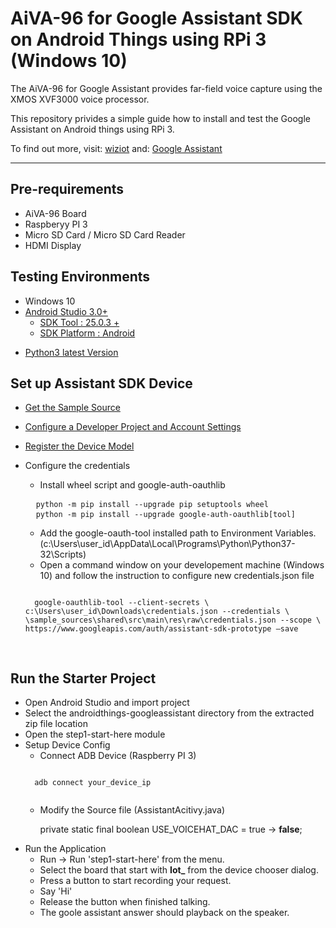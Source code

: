# AiVA-96 for Google Assistant SDK on Android Things using RPi 3 (Windows 10)


The AiVA-96 for Google Assistant provides far-field voice capture using the XMOS XVF3000 voice processor.

This repository privides a simple guide how to install and test the Google Assistant on Android things using RPi 3. 

To find out more, visit: [wiziot]("https://wiziot")
and: [Google Assistant]("https://developers.google.com/assistant/sdk/guides/library/python/?hl=en")

---
## Pre-requirements

* AiVA-96 Board
* Raspberyy PI 3
* Micro SD Card / Micro SD Card Reader
* HDMI Display 

## Testing Environments
* Windows 10
* [Android Studio 3.0+][android_stduio]
    * [SDK Tool : 25.0.3 +][adnroid_sdk_manager]    
    * [SDK Platform : Android][adnroid_sdk_manager]

[android_stduio]:https://developer.android.com/studio/
[adnroid_sdk_manager]:https://developer.android.com/studio/intro/update#sdk-manager

* [Python3 latest Version]("https://www.python.org/getit/")

## Set up Assistant SDK Device
* [Get the Sample Source]("https://github.com/googlecodelabs/androidthings-googleassistant/archive/master.zip")

* [Configure a Developer Project and Account Settings]("https://developers.google.com/assistant/sdk/guides/library/python/embed/config-dev-project-and-account")
* [Register the Device Model]("https://developers.google.com/assistant/sdk/guides/library/python/embed/register-device")

* Configure the credentials
    * Install wheel script and google-auth-oauthlib
    <pre>
    <code>python -m pip install --upgrade pip setuptools wheel</code> 
    <code>python -m pip install --upgrade google-auth-oauthlib[tool] </code> </pre>

    * Add the google-oauth-tool installed path to Environment Variables.
    (c:\Users\user_id\AppData\Local\Programs\Python\Python37-32\Scripts\)
    * Open a command window on your developement machine (Windows 10) and follow the instruction to configure new credentials.json file
    <pre><code>
    google-oauthlib-tool --client-secrets \ c:\Users\user_id\Downloads\credentials.json --credentials \ \sample_sources\shared\src\main\res\raw\credentials.json --scope \ https://www.googleapis.com/auth/assistant-sdk-prototype –save 
    </code>
    </pre>


## Run the Starter Project
* Open Android Studio and import project
* Select the androidthings-googleassistant directory from the extracted zip file location
* Open the step1-start-here module
* Setup Device Config
    * Connect ADB Device (Raspberry PI 3)
    <pre><code>
    adb connect your_device_ip    
    </code></pre>
    * Modify the Source file (AssistantAcitivy.java)

        private static final boolean USE_VOICEHAT_DAC = true → **false**; 
* Run the Application 
    * Run -> Run 'step1-start-here' from the menu.
    * Select the board that start with **Iot_** from the device chooser dialog. 
    * Press a button to start recording your request.
    * Say 'Hi'
    * Release the button when finished talking.
    * The goole assistant answer should playback on the speaker.





 










